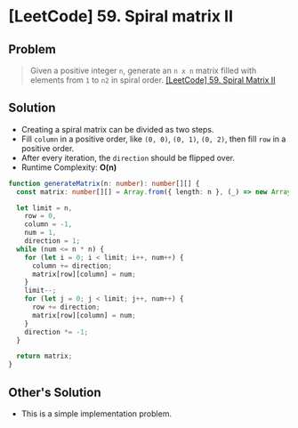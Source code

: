 # [LeetCode] 59. Spiral matrix II

## Problem

> Given a positive integer `n`, generate an `n x n` matrix filled with elements from `1` to `n2` in spiral order.
> [[LeetCode] 59. Spiral Matrix II](https://leetcode.com/problems/spiral-matrix-ii/description/?envType=study-plan&id=data-structure-ii)

## Solution

- Creating a spiral matrix can be divided as two steps.
- Fill `column` in a positive order, like `(0, 0)`, `(0, 1)`, `(0, 2)`, then fill `row` in a positive order.
- After every iteration, the `direction` should be flipped over.
- Runtime Complexity: **O(n)**

```typescript
function generateMatrix(n: number): number[][] {
  const matrix: number[][] = Array.from({ length: n }, (_) => new Array(n));

  let limit = n,
    row = 0,
    column = -1,
    num = 1,
    direction = 1;
  while (num <= n * n) {
    for (let i = 0; i < limit; i++, num++) {
      column += direction;
      matrix[row][column] = num;
    }
    limit--;
    for (let j = 0; j < limit; j++, num++) {
      row += direction;
      matrix[row][column] = num;
    }
    direction *= -1;
  }

  return matrix;
}
```

## Other's Solution

- This is a simple implementation problem.
